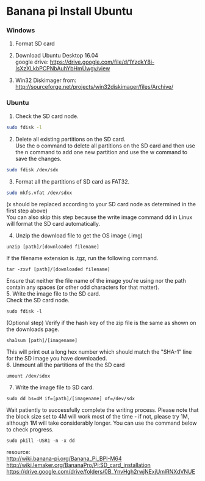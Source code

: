 # Banana pi Install Ubuntu  
### Windows  
1. Format SD card  
2. Download Ubuntu Desktop 16.04  
google drive: https://drive.google.com/file/d/1YzdkY8i-IsXzXLkbPCPNbAuhYbHmUwgv/view  
  
3. Win32 Diskimager from: http://sourceforge.net/projects/win32diskimager/files/Archive/  
  
### Ubuntu  
1. Check the SD card node.  
```bash
sudo fdisk -l
```
2. Delete all existing partitions on the SD card.  
Use the o command to delete all partitions on the SD card and then use the n command to add one new partition and use the w command to save the changes.  
```bash
sudo fdisk /dev/sdx
```
3. Format all the partitions of SD card as FAT32.  
```bash
sudo mkfs.vfat /dev/sdxx
```
(x should be replaced according to your SD card node as determined in the first step above)  
You can also skip this step because the write image command dd in Linux will format the SD card automatically.  
  
4. Unzip the download file to get the OS image (.img)  
```
unzip [path]/[downloaded filename]
```
If the filename extension is .tgz, run the following command.  
```
tar -zxvf [path]/[downloaded filename]
```
Ensure that neither the file name of the image you're using nor the path contain any spaces (or other odd characters for that matter).  
5. Write the image file to the SD card.  
Check the SD card node.  
```
sudo fdisk -l
```
(Optional step) Verify if the hash key of the zip file is the same as shown on the downloads page.  
```
sha1sum [path]/[imagename]
```
This will print out a long hex number which should match the "SHA-1" line for the SD image you have downloaded.  
6. Unmount all the partitions of the the SD card  
```
umount /dev/sdxx
```
7. Write the image file to SD card.  
```
sudo dd bs=4M if=[path]/[imagename] of=/dev/sdx
```
Wait patiently to successfully complete the writing process. Please note that the block size set to 4M will work most of the time - if not, please try 1M, although 1M will take considerably longer. You can use the command below to check progress.  
```
sudo pkill -USR1 -n -x dd
```
  
resource:  
http://wiki.banana-pi.org/Banana_Pi_BPI-M64  
http://wiki.lemaker.org/BananaPro/Pi:SD_card_installation  
https://drive.google.com/drive/folders/0B_YnvHgh2rwjNExjUmlRNXdVNUE  

